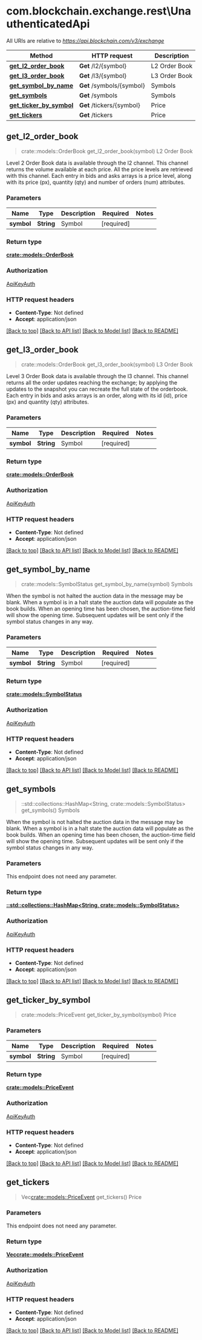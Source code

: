 # com.blockchain.exchange.rest\UnauthenticatedApi

All URIs are relative to *https://api.blockchain.com/v3/exchange*

Method | HTTP request | Description
------------- | ------------- | -------------
[**get_l2_order_book**](UnauthenticatedApi.md#get_l2_order_book) | **Get** /l2/{symbol} | L2 Order Book
[**get_l3_order_book**](UnauthenticatedApi.md#get_l3_order_book) | **Get** /l3/{symbol} | L3 Order Book
[**get_symbol_by_name**](UnauthenticatedApi.md#get_symbol_by_name) | **Get** /symbols/{symbol} | Symbols
[**get_symbols**](UnauthenticatedApi.md#get_symbols) | **Get** /symbols | Symbols
[**get_ticker_by_symbol**](UnauthenticatedApi.md#get_ticker_by_symbol) | **Get** /tickers/{symbol} | Price
[**get_tickers**](UnauthenticatedApi.md#get_tickers) | **Get** /tickers | Price



## get_l2_order_book

> crate::models::OrderBook get_l2_order_book(symbol)
L2 Order Book

Level 2 Order Book data is available through the l2 channel. This channel returns the volume available at each price. All the price levels are retrieved with this channel. Each entry in bids and asks arrays is a price level, along with its price (px), quantity (qty) and number of orders (num) attributes.

### Parameters


Name | Type | Description  | Required | Notes
------------- | ------------- | ------------- | ------------- | -------------
**symbol** | **String** | Symbol | [required] |

### Return type

[**crate::models::OrderBook**](OrderBook.md)

### Authorization

[ApiKeyAuth](../README.md#ApiKeyAuth)

### HTTP request headers

- **Content-Type**: Not defined
- **Accept**: application/json

[[Back to top]](#) [[Back to API list]](../README.md#documentation-for-api-endpoints) [[Back to Model list]](../README.md#documentation-for-models) [[Back to README]](../README.md)


## get_l3_order_book

> crate::models::OrderBook get_l3_order_book(symbol)
L3 Order Book

Level 3 Order Book data is available through the l3 channel. This channel returns all the order updates reaching the exchange; by applying the updates to the snapshot you can recreate the full state of the orderbook. Each entry in bids and asks arrays is an order, along with its id (id), price (px) and quantity (qty) attributes.

### Parameters


Name | Type | Description  | Required | Notes
------------- | ------------- | ------------- | ------------- | -------------
**symbol** | **String** | Symbol | [required] |

### Return type

[**crate::models::OrderBook**](OrderBook.md)

### Authorization

[ApiKeyAuth](../README.md#ApiKeyAuth)

### HTTP request headers

- **Content-Type**: Not defined
- **Accept**: application/json

[[Back to top]](#) [[Back to API list]](../README.md#documentation-for-api-endpoints) [[Back to Model list]](../README.md#documentation-for-models) [[Back to README]](../README.md)


## get_symbol_by_name

> crate::models::SymbolStatus get_symbol_by_name(symbol)
Symbols

When the symbol is not halted the auction data in the message may be blank. When a symbol is in a halt state the auction data will populate as the book builds. When an opening time has been chosen, the auction-time field will show the opening time. Subsequent updates will be sent only if the symbol status changes in any way.

### Parameters


Name | Type | Description  | Required | Notes
------------- | ------------- | ------------- | ------------- | -------------
**symbol** | **String** | Symbol | [required] |

### Return type

[**crate::models::SymbolStatus**](SymbolStatus.md)

### Authorization

[ApiKeyAuth](../README.md#ApiKeyAuth)

### HTTP request headers

- **Content-Type**: Not defined
- **Accept**: application/json

[[Back to top]](#) [[Back to API list]](../README.md#documentation-for-api-endpoints) [[Back to Model list]](../README.md#documentation-for-models) [[Back to README]](../README.md)


## get_symbols

> ::std::collections::HashMap<String, crate::models::SymbolStatus> get_symbols()
Symbols

When the symbol is not halted the auction data in the message may be blank. When a symbol is in a halt state the auction data will populate as the book builds. When an opening time has been chosen, the auction-time field will show the opening time. Subsequent updates will be sent only if the symbol status changes in any way.

### Parameters

This endpoint does not need any parameter.

### Return type

[**::std::collections::HashMap<String, crate::models::SymbolStatus>**](SymbolStatus.md)

### Authorization

[ApiKeyAuth](../README.md#ApiKeyAuth)

### HTTP request headers

- **Content-Type**: Not defined
- **Accept**: application/json

[[Back to top]](#) [[Back to API list]](../README.md#documentation-for-api-endpoints) [[Back to Model list]](../README.md#documentation-for-models) [[Back to README]](../README.md)


## get_ticker_by_symbol

> crate::models::PriceEvent get_ticker_by_symbol(symbol)
Price

### Parameters


Name | Type | Description  | Required | Notes
------------- | ------------- | ------------- | ------------- | -------------
**symbol** | **String** | Symbol | [required] |

### Return type

[**crate::models::PriceEvent**](PriceEvent.md)

### Authorization

[ApiKeyAuth](../README.md#ApiKeyAuth)

### HTTP request headers

- **Content-Type**: Not defined
- **Accept**: application/json

[[Back to top]](#) [[Back to API list]](../README.md#documentation-for-api-endpoints) [[Back to Model list]](../README.md#documentation-for-models) [[Back to README]](../README.md)


## get_tickers

> Vec<crate::models::PriceEvent> get_tickers()
Price

### Parameters

This endpoint does not need any parameter.

### Return type

[**Vec<crate::models::PriceEvent>**](PriceEvent.md)

### Authorization

[ApiKeyAuth](../README.md#ApiKeyAuth)

### HTTP request headers

- **Content-Type**: Not defined
- **Accept**: application/json

[[Back to top]](#) [[Back to API list]](../README.md#documentation-for-api-endpoints) [[Back to Model list]](../README.md#documentation-for-models) [[Back to README]](../README.md)

